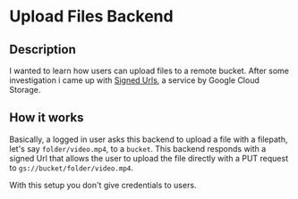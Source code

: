 # Upload Files Backend

## Description

I wanted to learn how users can upload files to a remote bucket. After some investigation i came up with [Signed Urls](https://cloud.google.com/storage/docs/access-control/signed-urls), a service by Google Cloud Storage.

## How it works

Basically, a logged in user asks this backend to upload a file with a filepath, let's say `folder/video.mp4`, to a `bucket`. This backend responds with a signed Url that allows the user to upload the file directly with a PUT request to `gs://bucket/folder/video.mp4`.

With this setup you don't give credentials to users. 
